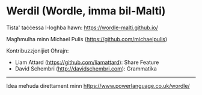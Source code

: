 # Werdil (Wordle, imma bil-Malti)

Tista' taċċessa l-logħba hawn: https://wordle-malti.github.io/



Magħmulha minn Michael Pulis (https://github.com/michaelpulis)

Kontribuzzjonijiet Oħrajn:
+ Liam Attard (https://github.com/liamattard): Share Feature
+ David Schembri (http://davidschembri.com): Grammatika

***
Idea meħuda direttament minn https://www.powerlanguage.co.uk/wordle/
